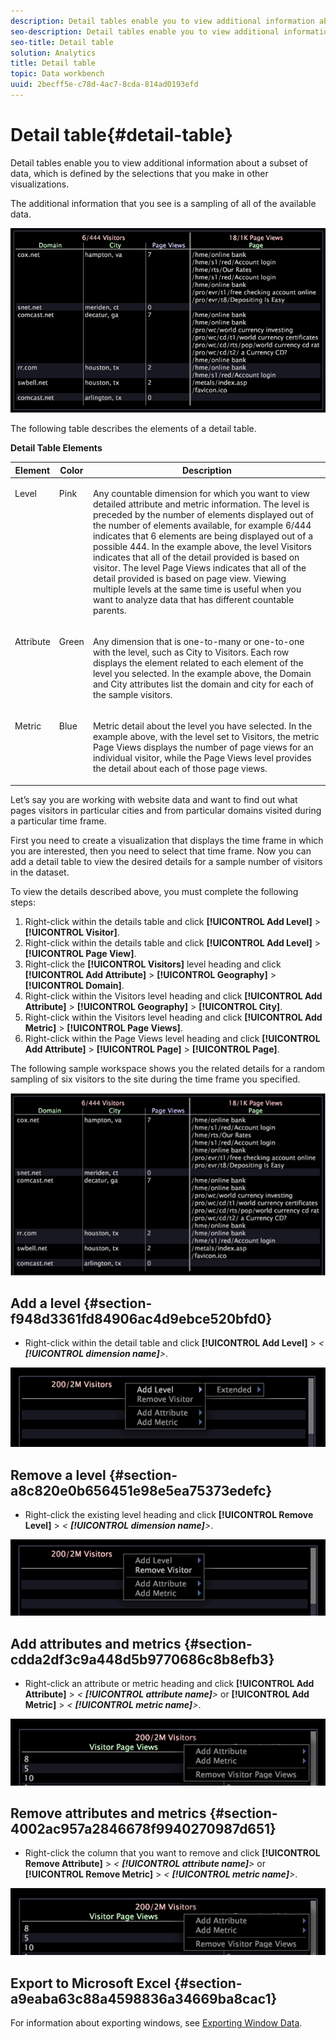 ```yaml
---
description: Detail tables enable you to view additional information about a subset of data, which is defined by the selections that you make in other visualizations.
seo-description: Detail tables enable you to view additional information about a subset of data, which is defined by the selections that you make in other visualizations.
seo-title: Detail table
solution: Analytics
title: Detail table
topic: Data workbench
uuid: 2becff5e-c78d-4ac7-8cda-814ad0193efd
---
```


# Detail table{#detail-table}

Detail tables enable you to view additional information about a subset of data, which is defined by the selections that you make in other visualizations.

 The additional information that you see is a sampling of all of the available data.

![](assets/vis_details.png)

The following table describes the elements of a detail table.

<table id="table_C88C7F7F5AEA4820B908923E45CC0A62"> 
 <desc> 
  <b>Detail Table Elements </b> 
 </desc> 
 <thead> 
  <tr valign="top"> 
   <th colname="col1" class="entry"> Element </th> 
   <th colname="col02" class="entry"> Color </th> 
   <th colname="col2" class="entry"> Description </th> 
  </tr> 
 </thead>
 <tbody> 
  <tr valign="top"> 
   <td colname="col1"> <p>Level </p> </td> 
   <td colname="col02"> <p>Pink </p> </td> 
   <td colname="col2"> <p>Any countable dimension for which you want to view detailed attribute and metric information. The level is preceded by the number of elements displayed out of the number of elements available, for example 6/444 indicates that 6 elements are being displayed out of a possible 444. In the example above, the level Visitors indicates that all of the detail provided is based on visitor. The level Page Views indicates that all of the detail provided is based on page view. Viewing multiple levels at the same time is useful when you want to analyze data that has different countable parents. </p> </td> 
  </tr> 
  <tr valign="top"> 
   <td colname="col1"> <p>Attribute </p> </td> 
   <td colname="col02"> <p>Green </p> </td> 
   <td colname="col2"> <p>Any dimension that is one-to-many or one-to-one with the level, such as City to Visitors. Each row displays the element related to each element of the level you selected. In the example above, the Domain and City attributes list the domain and city for each of the sample visitors. </p> </td> 
  </tr> 
  <tr valign="top"> 
   <td colname="col1"> <p>Metric </p> </td> 
   <td colname="col02"> <p>Blue </p> </td> 
   <td colname="col2"> <p>Metric detail about the level you have selected. In the example above, with the level set to Visitors, the metric Page Views displays the number of page views for an individual visitor, while the Page Views level provides the detail about each of those page views. </p> </td> 
  </tr> 
 </tbody> 
</table>

Let’s say you are working with website data and want to find out what pages visitors in particular cities and from particular domains visited during a particular time frame.

First you need to create a visualization that displays the time frame in which you are interested, then you need to select that time frame. Now you can add a detail table to view the desired details for a sample number of visitors in the dataset.

To view the details described above, you must complete the following steps:

1. Right-click within the details table and click **[!UICONTROL Add Level]** > **[!UICONTROL Visitor]**. 
1. Right-click within the details table and click **[!UICONTROL Add Level]** > **[!UICONTROL Page View]**. 
1. Right-click the **[!UICONTROL Visitors]** level heading and click **[!UICONTROL Add Attribute]** > **[!UICONTROL Geography]** > **[!UICONTROL Domain]**. 
1. Right-click within the Visitors level heading and click **[!UICONTROL Add Attribute]** > **[!UICONTROL Geography]** > **[!UICONTROL City]**. 
1. Right-click within the Visitors level heading and click **[!UICONTROL Add Metric]** > **[!UICONTROL Page Views]**. 
1. Right-click within the Page Views level heading and click **[!UICONTROL Add Attribute]** > **[!UICONTROL Page]** > **[!UICONTROL Page]**.

The following sample workspace shows you the related details for a random sampling of six visitors to the site during the time frame you specified.

![](assets/client-tab1.png)

## Add a level {#section-f948d3361fd84906ac4d9ebce520bfd0}

* Right-click within the detail table and click **[!UICONTROL Add Level]** > *< **[!UICONTROL dimension name]**>*.

![](assets/mnu_DetailsTable_AddLevel.png)

## Remove a level {#section-a8c820e0b656451e98e5ea75373edefc}

* Right-click the existing level heading and click **[!UICONTROL Remove Level]** > *< **[!UICONTROL dimension name]**>*.

![](assets/mnu_DetailsTable_Level.png)

## Add attributes and metrics {#section-cdda2df3c9a448d5b9770686c8b8efb3}

* Right-click an attribute or metric heading and click **[!UICONTROL Add Attribute]** > *< **[!UICONTROL attribute name]**>* or **[!UICONTROL Add Metric]** > *< **[!UICONTROL metric name]**>*.

![](assets/mnu_DetailsTable.png)

## Remove attributes and metrics {#section-4002ac957a2846678f9940270987d651}

* Right-click the column that you want to remove and click **[!UICONTROL Remove Attribute]** > *< **[!UICONTROL attribute name]**>* or **[!UICONTROL Remove Metric]** > *< **[!UICONTROL metric name]**>*.

![](assets/mnu_DetailsTable.png)

## Export to Microsoft Excel {#section-a9eaba63c88a4598836a34669ba8cac1}

For information about exporting windows, see [Exporting Window Data](../../../home/c-get-started/c-wk-win-wksp/c-exp-win-data.md#concept-8df61d64ed434cc5a499023c44197349). 
